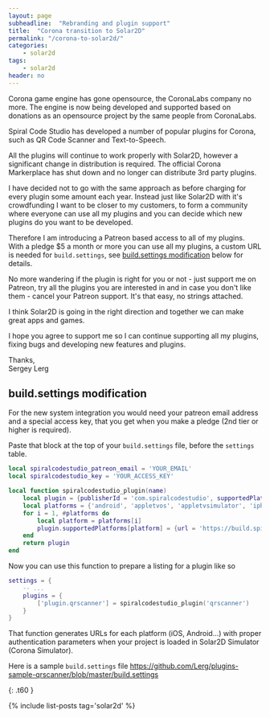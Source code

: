 ```yaml
---
layout: page
subheadline:  "Rebranding and plugin support"
title:  "Corona transition to Solar2D"
permalink: "/corona-to-solar2d/"
categories:
    - solar2d
tags:
    - solar2d
header: no
---
```

Corona game engine has gone opensource, the CoronaLabs company no more. The engine is now being developed and supported based on donations as an opensource project by the same people from CoronaLabs.

Spiral Code Studio has developed a number of popular plugins for Corona, such as QR Code Scanner and Text-to-Speech.

All the plugins will continue to work properly with Solar2D, however a significant change in distribution is required. The official Corona Markerplace has shut down and no longer can distribute 3rd party plugins.

I have decided not to go with the same approach as before charging for every plugin some amount each year. Instead just like Solar2D with it's crowdfunding I want to be closer to my customers, to form a community where everyone can use all my plugins and you can decide which new plugins do you want to be developed.

Therefore I am introducing a Patreon based access to all of my plugins. With a pledge $5 a month or more you can use all my plugins, a custom URL is needed for `build.settings`, see [build.settings modification](#buildsettings-modification) below for details.

No more wandering if the plugin is right for you or not - just support me on Patreon, try all the plugins you are interested in and in case you don't like them - cancel your Patreon support. It's that easy, no strings attached.

I think Solar2D is going in the right direction and together we can make great apps and games.

I hope you agree to support me so I can continue supporting all my plugins, fixing bugs and developing new features and plugins.

Thanks,<br>
Sergey Lerg

## build.settings modification ##

For the new system integration you would need your patreon email address and a special access key, that you get when you make a pledge (2nd tier or higher is required).

Paste that block at the top of your `build.settings` file, before the `settings` table.

``` Lua
local spiralcodestudio_patreon_email = 'YOUR_EMAIL'
local spiralcodestudio_key = 'YOUR_ACCESS_KEY'

local function spiralcodestudio_plugin(name)
	local plugin = {publisherId = 'com.spiralcodestudio', supportedPlatforms = {}}
	local platforms = {'android', 'appletvos', 'appletvsimulator', 'iphone', 'iphone-sim', 'macos', 'win32'}
	for i = 1, #platforms do
		local platform = platforms[i]
		plugin.supportedPlatforms[platform] = {url = 'https://build.spiralcodestudio.com/' .. spiralcodestudio_patreon_email .. '/' .. spiralcodestudio_key .. '/solar2d/' .. name .. '_' .. platform .. '.tgz'}
	end
	return plugin
end
```

Now you can use this function to prepare a listing for a plugin like so

``` Lua
settings = {
	-- ...
	plugins = {
		['plugin.qrscanner'] = spiralcodestudio_plugin('qrscanner')
	}
}
```

That function generates URLs for each platform (iOS, Android...) with proper authentication parameters when your project is loaded in Solar2D Simulator (Corona Simulator).

Here is a sample `build.settings` file https://github.com/Lerg/plugins-sample-qrscanner/blob/master/build.settings

{: .t60 }

{% include list-posts tag='solar2d' %}
